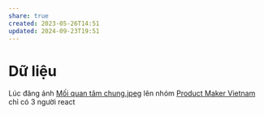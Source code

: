 ```yaml
---
share: true
created: 2023-05-26T14:51
updated: 2024-09-23T19:51
---
```

# Dữ liệu
Lúc đăng ảnh [Mối quan tâm chung.jpeg](../../../../attachments/M%E1%BB%91i%20quan%20t%C3%A2m%20chung.jpeg) lên nhóm [Product Maker Vietnam](Product%20Maker%20Vietnam.md) chỉ có 3 người react
